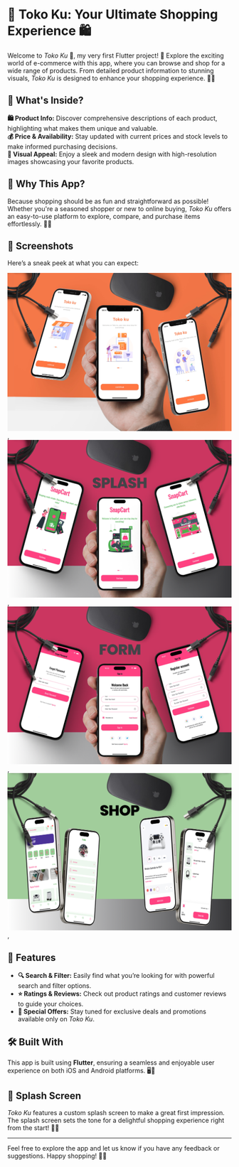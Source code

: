 # 🌟 Toko Ku: Your Ultimate Shopping Experience 🛍️

Welcome to *Toko Ku* 🎉, my very first Flutter project! 🚀 Explore the exciting world of e-commerce with this app, where you can browse and shop for a wide range of products. From detailed product information to stunning visuals, *Toko Ku* is designed to enhance your shopping experience. 🛒✨

## 🛒 What's Inside?

**🛍️ Product Info:** Discover comprehensive descriptions of each product, highlighting what makes them unique and valuable.  
**💰 Price & Availability:** Stay updated with current prices and stock levels to make informed purchasing decisions.  
**📸 Visual Appeal:** Enjoy a sleek and modern design with high-resolution images showcasing your favorite products.

## 🎯 Why This App?

Because shopping should be as fun and straightforward as possible! Whether you're a seasoned shopper or new to online buying, *Toko Ku* offers an easy-to-use platform to explore, compare, and purchase items effortlessly. 🛒💫

## 📸 Screenshots

Here’s a sneak peek at what you can expect:

![Home Screen](Mockups/Splash-Old.png),
![Home Screen Update](Mockups/Splash-New.png) ,
![Form Screen Update](Mockups/Form.png) ,
![Shop Screen](Mockups/Shop.png) ,

## 🚀 Features

- **🔍 Search & Filter:** Easily find what you’re looking for with powerful search and filter options.
- **⭐️ Ratings & Reviews:** Check out product ratings and customer reviews to guide your choices.
- **🎁 Special Offers:** Stay tuned for exclusive deals and promotions available only on *Toko Ku*.

## 🛠️ Built With

This app is built using **Flutter**, ensuring a seamless and enjoyable user experience on both iOS and Android platforms. 🖥️📱

## 🎨 Splash Screen

*Toko Ku* features a custom splash screen to make a great first impression. The splash screen sets the tone for a delightful shopping experience right from the start! 🌟✨

---

Feel free to explore the app and let us know if you have any feedback or suggestions. Happy shopping! 🛒💖
